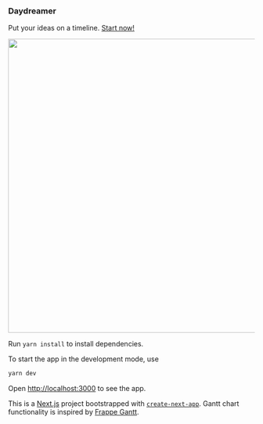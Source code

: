 ### Daydreamer
Put your ideas on a timeline. [Start now!](https://daydreamer-demo.herokuapp.com)

<p align="center">
    <a href="https://daydreamer-demo.herokuapp.com">
        <img src="https://i.ibb.co/4JfBZGv/daydreamer-v03.png" width="600"/>
    </a>
</p>

Run `yarn install` to install dependencies.

To start the app in the development mode, use
```bash
yarn dev
```
Open [http://localhost:3000](http://localhost:3000) to see the app.


This is a [Next.js](https://nextjs.org/) project bootstrapped with [`create-next-app`](https://github.com/vercel/next.js/tree/canary/packages/create-next-app).
Gantt chart functionality is inspired by [Frappe Gantt](https://github.com/frappe/gantt).
